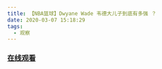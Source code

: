 ```yaml
---
title: 【NBA篮球】Dwyane Wade 韦德大儿子到底有多强 ？
date: 2020-03-07 15:18:29
tags:
  - 观察
---
```


### <a href="https://www.weibo.com/tv/v/IxvwOkL0a?fid=1034:4479855186608183" target="_blank">在线观看</a>

